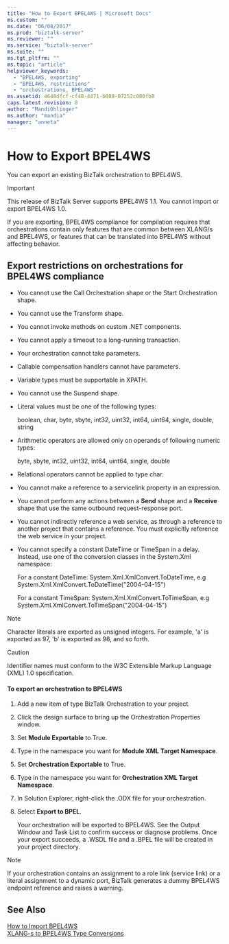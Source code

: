 ```yaml
---
title: "How to Export BPEL4WS | Microsoft Docs"
ms.custom: ""
ms.date: "06/08/2017"
ms.prod: "biztalk-server"
ms.reviewer: ""
ms.service: "biztalk-server"
ms.suite: ""
ms.tgt_pltfrm: ""
ms.topic: "article"
helpviewer_keywords: 
  - "BPEL4WS, exporting"
  - "BPEL4WS, restrictions"
  - "orchestrations, BPEL4WS"
ms.assetid: 4648dfcf-cf48-4471-b088-07252c080fb8
caps.latest.revision: 8
author: "MandiOhlinger"
ms.author: "mandia"
manager: "anneta"
---
```

# How to Export BPEL4WS
You can export an existing BizTalk orchestration to BPEL4WS.  
  
> [!IMPORTANT]
>  This release of BizTalk Server supports BPEL4WS 1.1. You cannot import or export BPEL4WS 1.0.  
  
 If you are exporting, BPEL4WS compliance for compilation requires that orchestrations contain only features that are common between XLANG/s and BPEL4WS, or features that can be translated into BPEL4WS without affecting behavior.  
  
## Export restrictions on orchestrations for BPEL4WS compliance  
  
-   You cannot use the Call Orchestration shape or the Start Orchestration shape.  
  
-   You cannot use the Transform shape.  
  
-   You cannot invoke methods on custom .NET components.  
  
-   You cannot apply a timeout to a long-running transaction.  
  
-   Your orchestration cannot take parameters.  
  
-   Callable compensation handlers cannot have parameters.  
  
-   Variable types must be supportable in XPATH.  
  
-   You cannot use the Suspend shape.  
  
-   Literal values must be one of the following types:  
  
     boolean, char, byte, sbyte, int32, uint32, int64, uint64, single, double, string  
  
-   Arithmetic operators are allowed only on operands of following numeric types:  
  
     byte, sbyte, int32, uint32, int64, uint64, single, double  
  
-   Relational operators cannot be applied to type char.  
  
-   You cannot make a reference to a servicelink property in an expression.  
  
-   You cannot perform any actions between a **Send** shape and a **Receive** shape that use the same outbound request-response port.  
  
-   You cannot indirectly reference a web service, as through a reference to another project that contains a reference. You must explicitly reference the web service in your project.  
  
-   You cannot specify a constant DateTime or TimeSpan in a delay. Instead, use one of the conversion classes in the System.Xml namespace:  
  
     For a constant DateTime: System.Xml.XmlConvert.ToDateTime, e.g System.Xml.XmlConvert.ToDateTime("2004-04-15")  
  
     For a constant TimeSpan: System.Xml.XmlConvert.ToTimeSpan, e.g System.Xml.XmlConvert.ToTimeSpan("2004-04-15")  
  
> [!NOTE]
>  Character literals are exported as unsigned integers. For example, 'a' is exported as 97, 'b' is exported as 98, and so forth.  
  
> [!CAUTION]
>  Identifier names must conform to the W3C Extensible Markup Language (XML) 1.0 specification.  
  
#### To export an orchestration to BPEL4WS  
  
1.  Add a new item of type BizTalk Orchestration to your project.  
  
2.  Click the design surface to bring up the Orchestration Properties window.  
  
3.  Set **Module Exportable** to True.  
  
4.  Type in the namespace you want for **Module XML Target Namespace**.  
  
5.  Set **Orchestration Exportable** to True.  
  
6.  Type in the namespace you want for **Orchestration XML Target Namespace**.  
  
7.  In Solution Explorer, right-click the .ODX file for your orchestration.  
  
8.  Select **Export to BPEL**.  
  
     Your orchestration will be exported to BPEL4WS. See the Output Window and Task List to confirm success or diagnose problems. Once your export succeeds, a .WSDL file and a .BPEL file will be created in your project directory.  
  
> [!NOTE]
>  If your orchestration contains an assignment to a role link (service link) or a literal assignment to a dynamic port, BizTalk generates a dummy BPEL4WS endpoint reference and raises a warning.  
  
## See Also  
 [How to Import BPEL4WS](../core/how-to-import-bpel4ws.md)   
 [XLANG-s to BPEL4WS Type Conversions](../core/xlang-s-to-bpel4ws-type-conversions.md)